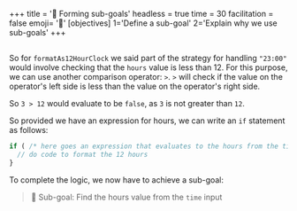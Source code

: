 +++
title = '🧠 Forming sub-goals'
headless = true
time = 30
facilitation = false
emoji= '🧩'
[objectives]
 1='Define a sub-goal'
 2='Explain why we use sub-goals'
+++

##

So for `formatAs12HourClock` we said part of the strategy for handling `"23:00"` would involve checking that the `hours` value is less than 12. For this purpose, we can use another comparison operator: `>`.
`>` will check if the value on the operator's left side is less than the value on the operator's right side.

So `3 > 12` would evaluate to be `false`, as `3` is not greater than `12`.

So provided we have an expression for hours, we can write an `if` statement as follows:

```js
if ( /* here goes an expression that evaluates to the hours from the time */ < 12) {
  // do code to format the 12 hours
}
```

To complete the logic, we now have to achieve a sub-goal:

> 🎯 Sub-goal: Find the hours value from the `time` input
